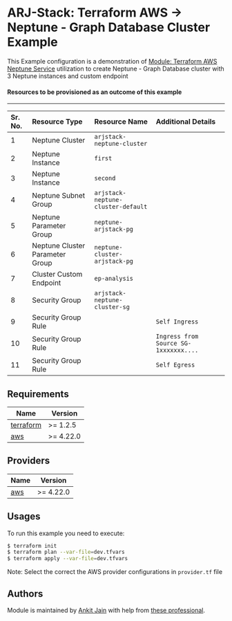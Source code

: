 # ARJ-Stack: Terraform AWS -> Neptune - Graph Database Cluster Example

This Example configuration is a demonstration of [Module: Terraform AWS Neptune Service](https://github.com/arjstack/terraform-aws-neptune) utilization to create Neptune - Graph Database cluster with 3 Neptune instances and custom endpoint

#### Resources to be provisioned as an outcome of this example
---

| Sr. No. | Resource Type | Resource Name | Additional Details |
|:------|:------|:------|:------|
| 1 | Neptune Cluster | `arjstack-neptune-cluster` |  |
| 2 | Neptune Instance | `first` |  |
| 3 | Neptune Instance | `second` |  |
| 4 | Neptune Subnet Group | `arjstack-neptune-cluster-default` |  |
| 5 | Neptune Parameter Group | `neptune-arjstack-pg` |  |
| 6 | Neptune Cluster Parameter Group | `neptune-cluster-arjstack-pg` |  |
| 7 | Cluster Custom Endpoint | `ep-analysis` |  |
| 8 | Security Group | `arjstack-neptune-cluster-sg` |  |
| 9 | Security Group Rule |  | `Self Ingress` |
| 10 | Security Group Rule |  | `Ingress from Source SG-1xxxxxxx....` |
| 11 | Security Group Rule |  | `Self Egress` |

## Requirements

| Name | Version |
|------|---------|
| <a name="requirement_terraform"></a> [terraform](#requirement\_terraform) | >= 1.2.5 |
| <a name="requirement_aws"></a> [aws](#requirement\_aws) | >= 4.22.0 |

## Providers

| Name | Version |
|------|---------|
| <a name="provider_aws"></a> [aws](#provider\_aws) | >= 4.22.0 |

## Usages

To run this example you need to execute:

```bash
$ terraform init
$ terraform plan --var-file=dev.tfvars
$ terraform apply --var-file=dev.tfvars
```

Note: Select the correct the AWS provider configurations in `provider.tf` file

## Authors

Module is maintained by [Ankit Jain](https://github.com/ankit-jn) with help from [these professional](https://github.com/arjstack/terraform-aws-examples/graphs/contributors).
